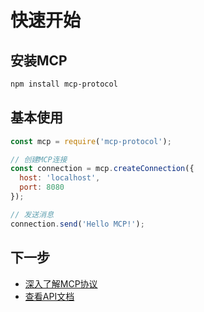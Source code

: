 # 快速开始

## 安装MCP

```bash
npm install mcp-protocol
```

## 基本使用

```javascript
const mcp = require('mcp-protocol');

// 创建MCP连接
const connection = mcp.createConnection({
  host: 'localhost',
  port: 8080
});

// 发送消息
connection.send('Hello MCP!');
```

## 下一步

- [深入了解MCP协议](./advanced.md)
- [查看API文档](./api.md)
